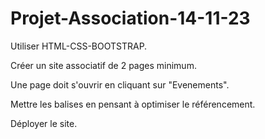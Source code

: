 # Projet-Association-14-11-23
Utiliser HTML-CSS-BOOTSTRAP.

Créer un site associatif de 2 pages minimum.

Une page doit s'ouvrir en cliquant sur "Evenements".

Mettre les balises <meta> en pensant à optimiser le référencement.

Déployer le site.

